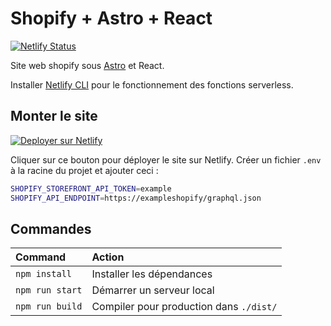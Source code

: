 # Shopify + Astro + React

[![Netlify Status](https://api.netlify.com/api/v1/badges/00c79ab2-364d-4c1d-923b-ed0a9a3b4d2b/deploy-status)](https://app.netlify.com/sites/shopify-astro/deploys)

Site web shopify sous [Astro](https://astro.build) et React.

Installer [Netlify CLI](https://cli.netlify.com/) pour le fonctionnement des fonctions serverless.
## Monter le site

[![Deployer sur Netlify](https://www.netlify.com/img/deploy/button.svg)](https://app.netlify.com/start/deploy?repository=https://github.com/Erinell/shopify-react-astro)

Cliquer sur ce bouton pour déployer le site sur Netlify. Créer un fichier `.env` à la racine du projet et ajouter ceci :

```bash
SHOPIFY_STOREFRONT_API_TOKEN=example
SHOPIFY_API_ENDPOINT=https://exampleshopify/graphql.json
```

## Commandes

| Command         | Action                                  |
| :-------------- | :-------------------------------------- |
| `npm install`   | Installer les dépendances               |
| `npm run start` | Démarrer un serveur local               |
| `npm run build` | Compiler pour production dans `./dist/` |
